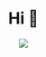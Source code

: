 <div align='center'>
  <h1>Hi 👋</h1>
</div>


<div align='center'>
  <img src="https://github-readme-stats.vercel.app/api?username=jorgesilva7&theme=radical&show_icons=true">
</div>
